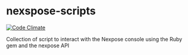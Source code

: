 # nexspose-scripts
[![Code Climate](https://codeclimate.com/github/d4t4king/nexpose-scripts/badges/gpa.svg)](https://codeclimate.com/github/d4t4king/nexpose-scripts)

Collection of script to interact with the Nexpose console using the Ruby gem and the nexpose API
